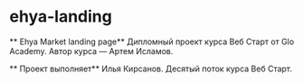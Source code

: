# ehya-landing

** Ehya Market landing page** 
Дипломный проект курса Веб Старт от Glo Academy. Автор курса — Артем Исламов.

** Проект выполняет** 
Илья Кирсанов. Десятый поток курса Веб Старт.
